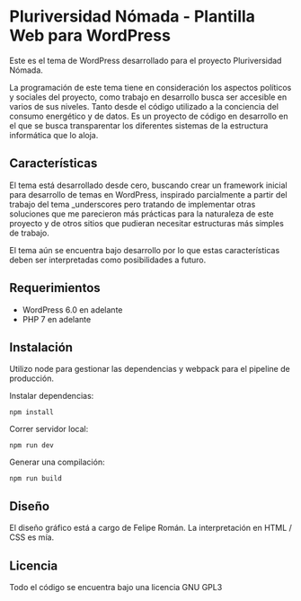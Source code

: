 # Pluriversidad Nómada - Plantilla Web para WordPress

Este es el tema de WordPress desarrollado para el proyecto Pluriversidad Nómada.

La programación de este tema tiene en consideración los aspectos políticos y sociales del proyecto, como trabajo en desarrollo busca ser accesible en varios de sus niveles. Tanto desde el código utilizado a la conciencia del consumo energético y de datos. Es un proyecto de código en desarrollo en el que se busca transparentar los diferentes sistemas de la estructura informática que lo aloja.

## Características

El tema está desarrollado desde cero, buscando crear un framework inicial para desarrollo de temas en WordPress, inspirado parcialmente a partir del trabajo del tema \_underscores pero tratando de implementar otras soluciones que me parecieron más prácticas para la naturaleza de este proyecto y de otros sitios que pudieran necesitar estructuras más simples de trabajo.

El tema aún se encuentra bajo desarrollo por lo que estas características deben ser interpretadas como posibilidades a futuro.

## Requerimientos

-   WordPress 6.0 en adelante
-   PHP 7 en adelante

## Instalación

Utilizo node para gestionar las dependencias y webpack para el pipeline de producción.

Instalar dependencias:

`npm install`

Correr servidor local:

`npm run dev`

Generar una compilación:

`npm run build`

## Diseño

El diseño gráfico está a cargo de Felipe Román. La interpretación en HTML / CSS es mía.

## Licencia

Todo el código se encuentra bajo una licencia GNU GPL3


